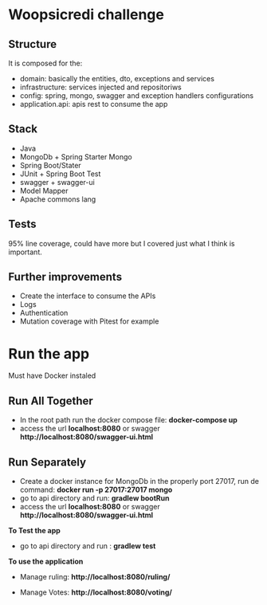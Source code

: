 # Woopsicredi challenge

## Structure
It is composed for the:
* domain: basically the entities, dto, exceptions and services
* infrastructure: services injected and repositoriws
* config: spring, mongo, swagger and exception handlers configurations
* application.api: apis rest to consume the app

## Stack
* Java
* MongoDb + Spring Starter Mongo
* Spring Boot/Stater
* JUnit + Spring Boot Test
* swagger + swagger-ui
* Model Mapper
* Apache commons lang

## Tests
95% line coverage, could have more but I covered just what I think is important.

## Further improvements

* Create the interface to consume the APIs
* Logs
* Authentication
* Mutation coverage with Pitest for example

# Run the app

Must have Docker instaled

## Run All Together

* In the root path run the docker compose file: **docker-compose up**
* access the url **localhost:8080** or swagger **http://localhost:8080/swagger-ui.html**

## Run Separately

* Create a docker instance for MongoDb in the properly port 27017, run de command: **docker run -p 27017:27017 mongo**
* go to api directory and run: **gradlew bootRun**
* access the url **localhost:8080** or swagger **http://localhost:8080/swagger-ui.html**

**To Test the app**

* go to api directory and run :  **gradlew test**

**To use the application**

* Manage ruling: **http://localhost:8080/ruling/**

* Manage Votes: **http://localhost:8080/voting/**
